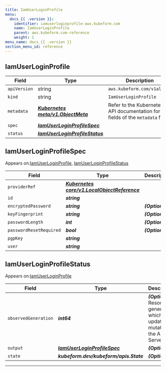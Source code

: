 ```yaml
---
title: IamUserLoginProfile
menu:
  docs_{{ .version }}:
    identifier: iamuserloginprofile-aws.kubeform.com
    name: IamUserLoginProfile
    parent: aws.kubeform.com-reference
    weight: 1
menu_name: docs_{{ .version }}
section_menu_id: reference
---
```


## IamUserLoginProfile
| Field | Type | Description |
| ------ | ----- | ----------- |
| `apiVersion` | string | `aws.kubeform.com/v1alpha1` |
|    `kind` | string | `IamUserLoginProfile` |
| `metadata` | ***[Kubernetes meta/v1.ObjectMeta](https://kubernetes.io/docs/reference/generated/kubernetes-api/v1.13/#objectmeta-v1-meta)***|Refer to the Kubernetes API documentation for the fields of the `metadata` field.|
| `spec` | ***[IamUserLoginProfileSpec](#IamUserLoginProfileSpec)***||
| `status` | ***[IamUserLoginProfileStatus](#IamUserLoginProfileStatus)***||
## IamUserLoginProfileSpec

Appears on:[IamUserLoginProfile](#IamUserLoginProfile), [IamUserLoginProfileStatus](#IamUserLoginProfileStatus)

| Field | Type | Description |
| ------ | ----- | ----------- |
| `providerRef` | ***[Kubernetes core/v1.LocalObjectReference](https://kubernetes.io/docs/reference/generated/kubernetes-api/v1.13/#localobjectreference-v1-core)***||
| `id` | ***string***||
| `encryptedPassword` | ***string***| ***(Optional)*** |
| `keyFingerprint` | ***string***| ***(Optional)*** |
| `passwordLength` | ***int***| ***(Optional)*** |
| `passwordResetRequired` | ***bool***| ***(Optional)*** |
| `pgpKey` | ***string***||
| `user` | ***string***||
## IamUserLoginProfileStatus

Appears on:[IamUserLoginProfile](#IamUserLoginProfile)

| Field | Type | Description |
| ------ | ----- | ----------- |
| `observedGeneration` | ***int64***| ***(Optional)*** Resource generation, which is updated on mutation by the API Server.|
| `output` | ***[IamUserLoginProfileSpec](#IamUserLoginProfileSpec)***| ***(Optional)*** |
| `state` | ***kubeform.dev/kubeform/apis.State***| ***(Optional)*** |
---
